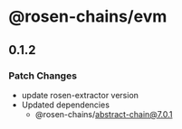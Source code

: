 # @rosen-chains/evm

## 0.1.2

### Patch Changes

- update rosen-extractor version
- Updated dependencies
  - @rosen-chains/abstract-chain@7.0.1
